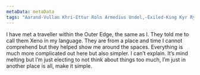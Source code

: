 ```yaml
---
metaData: metaData
tags: "Aarand-Vullan Khri-Ettur Roln Armedius Undel,-Exiled-King Kyr Ryn Petyl Mirh Baz H’rol Eri The-Captain Don Gull Xeno Pavel Ki Cel Rallyn Irie Egol Tal Jun Barnib Linim Jov-The-God-of-Chance Leon-The-Scholar Riv Ganren King-Tem Kedrel Fin Y’lyat Vuli Penm Teagel Nim Sellira Bell Lez Orel Wendel Ven-Rallet Cera-Forethrell Rib Pipe Judge-Forethrell Perin Nym-Blas Wev Visia Jack Samson Gren Rel Fellren Brint Seers Silvena Zarin"
---
```


I have met a traveller within the Outer Edge, the same as I. They told me to call them Xeno in my language. They are from a place and time I cannot comprehend but they helped show me around the spaces. Everything is much more complicated out here but also simpler. I can’t explain. It’s mind melting but I’m just electing to not think about things too much, I’m just in another place is all, make it simple.